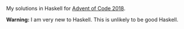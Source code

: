 My solutions in Haskell for [Advent of Code 2018][aoc-2018].

**Warning:** I am very new to Haskell. This is unlikely to be good Haskell.

[aoc-2018]: https://adventofcode.com/2018
